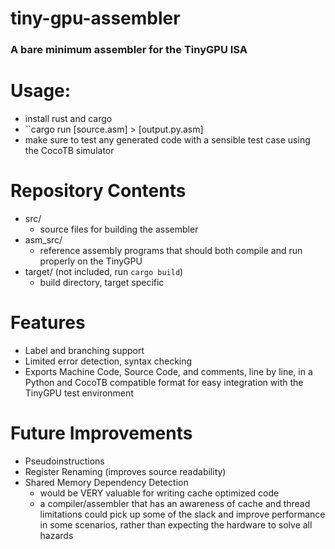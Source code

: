 # tiny-gpu-assembler
### A bare minimum assembler for the TinyGPU ISA

# Usage:
- install rust and cargo
- ``cargo run [source.asm] > [output.py.asm]
- make sure to test any generated code with a sensible test case using the CocoTB simulator

# Repository Contents
- src/
    - source files for building the assembler
- asm_src/
    - reference assembly programs that should both compile and run properly on the TinyGPU 
- target/  (not included, run ``cargo build``)
    - build directory, target specific 

# Features
- Label and branching support
- Limited error detection, syntax checking
- Exports Machine Code, Source Code, and comments, line by line, in a Python and CocoTB compatible format for easy integration with the TinyGPU test environment  

# Future Improvements
- Pseudoinstructions
- Register Renaming (improves source readability)
- Shared Memory Dependency Detection 
    - would be VERY valuable for writing cache optimized code
    - a compiler/assembler that has an awareness of cache and thread limitations could pick up some of the slack and improve performance in some scenarios, rather than expecting the hardware to solve all hazards
